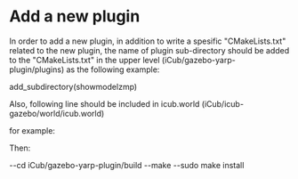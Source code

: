 # Add a new plugin

In order to add a new plugin, in addition to write a spesific "CMakeLists.txt" related to the new plugin, the name of plugin sub-directory should be added to the "CMakeLists.txt" in the upper level (iCub/gazebo-yarp-plugin/plugins) as the following example:

add_subdirectory(showmodelzmp)


Also, following line should be included in icub.world (iCub/icub-gazebo/world/icub.world) 

<plugin name="........." filename="libgazebo_yarp_.........so"/> 

for example: 

<plugin name="ShowModelZMP" filename="libgazebo_yarp_showmodelzmp.so"/> 

Then:

--cd iCub/gazebo-yarp-plugin/build
--make
--sudo make install






